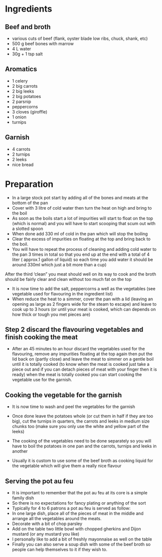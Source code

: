# Ingredients

## Beef and broth
- various cuts of beef (flank, oyster blade low ribs, chuck,
	shank, etc)
- 500 g beef bones with marrow
- 4 L water
- 30g + 1 tsp salt

## Aromatics
- 1 celery
- 2 big carrots
- 2 big leeks
- 2 big potatoes
- 2 parsnip
- peppercorns
- 3 cloves (giroffle)
- 1 onion
- turnips

## Garnish
- 4 carrots
- 2 turnips
- 2 leeks
- nice bread

# Preparation

- In a large stock pot start by adding all of the bones and meats
	at the bottom of the pan
- Cover with 3 litre of cold water then turn the heat on high
	and bring to the boil
- As soon as the boils start a lot of impurities will start to
	float on the top (which is normal) and you will have to start
	scooping that scum out with a slotted spoon
- When done add 330 ml of cold in the pan which will stop the boiling
- Clear the excess of impurities on floating at the top and bring
	back to the boil.
- You will have to repeat the process of cleaning and adding cold
	water to the pan 3 times in total so that you end up at the end
	with a total of 4 liter ( approx.1 gallon of liquid) so each
	time you add water it should be around 330ml which just a bit
	more than a cup)

After the third ‘clean” you meat should well on its way to cook and
	the broth should be fairly clear and clean without too much
	fat on the top
- It is now time to add the salt, peppercorns a well as the
	vegetables (see vegetable used for flavouring in the ingredient list)
- When reduce the heat to a simmer, cover the pan with a lid
	(leaving an opening as large as 2 fingers wide for the steam to
	escape) and leave to cook up to 3 hours (or until your meat is
	cooked, which can depends on how thick or tough you met pieces are)

## Step 2 discard the flavouring vegetables and finish cooking the meat

- After an 45 minutes to an hour discard the vegetables used for the
	flavouring, remove any impurities floating at the top again then put
	the lid back on (partly close) and leave the meat to simmer on a
	gentle boil until it is totally cooked (to know when the meat is
	cooked just take a piece out and if you can detach pieces of meat
	with your finger then it is ready) when the meat is totally cooked
	you can start cooking the vegetable use for the garnish.

## Cooking the vegetable for the garnish

- It is now time to wash and peel the vegetables for the garnish
- Once done leave the potatoes whole (or cut them in half if they
	are too big), cut the turnips in quarters, the carrots and leeks
	in medium size chunks too (make sure you only use the white and
	yellow part of the leeks)

- The cooking of the vegetables need to be done separately so you will have
	to boil the potatoes in one pan and the carrots, turnips and leeks in another
- Usually it is custom to use some of the beef broth as cooking liquid
	for the vegetable which will give them a really nice flavour

## Serving the pot au feu

- It is important to remember that the pot au feu at its core is
	a simple family dish
- So there is no expectations for fancy plating or anything of the sort
- Typically for 4 to 6 patrons a pot au feu is served as follow:
- In one large dish, place all of the pieces of meat in the middle
	and arrange all the vegetables around the meats.
- Decorate with a bit of chop parsley
- Add on the table two little bowl with chopped gherkins and Dijon
	mustard (or any mustard you like)
- I personally like to add a bit of freshly mayonnaise as well on the table
- Finally you can also serve a soup dish with some of the beef broth
	so people can help themselves to it if they wish to.




